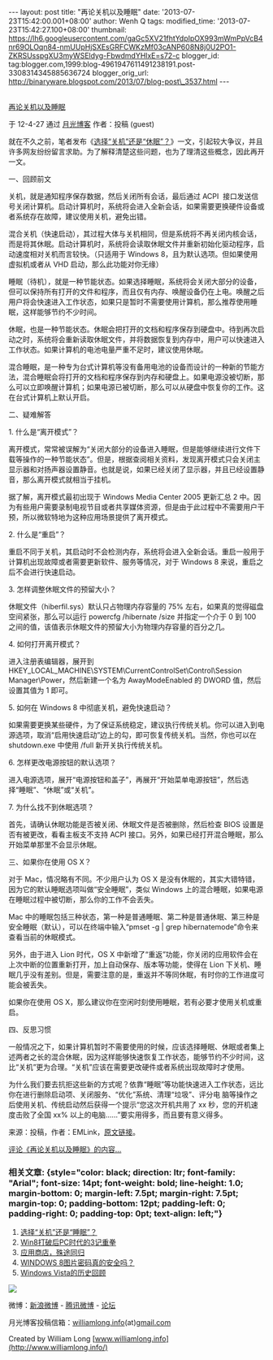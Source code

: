 --- layout: post title: "再论关机以及睡眠" date:
'2013-07-23T15:42:00.001+08:00' author: Wenh Q tags: modified\_time:
'2013-07-23T15:42:27.100+08:00' thumbnail:
https://lh6.googleusercontent.com/gaGc5XV21fhtYdpIpOX993mWmPpVcB4nr69OLOqn84-nmUUpHjSXEsGRFCWKzMf03cANP608N8j0U2PO1-ZKRSUsspgXU3myWSEldyg-FbwdmdYHlxE=s72-c
blogger\_id:
tag:blogger.com,1999:blog-4961947611491238191.post-3308314345885636724
blogger\_orig\_url:
http://binaryware.blogspot.com/2013/07/blog-post\_3537.html ---

[\
再论关机以及睡眠](http://www.williamlong.info/archives/3074.html)

于 12-4-27 通过 [月光博客](http://www.williamlong.info/) 作者：投稿
(guest)

就在不久之前，笔者发布《[选择“关机”还是“休眠”？](http://www.williamlong.info/archives/3065.html)》一文，引起较大争议，并且许多网友纷纷留言求助。为了解释清楚这些问题，也为了理清这些概念，因此再开一文。

一、回顾前文

关机，就是通知程序保存数据，然后关闭所有会话，最后通过 ACPI 
接口发送信号关闭计算机。启动计算机时，系统将会进入全新会话，如果需要更换硬件设备或者系统存在故障，建议使用关机，避免出错。

混合关机（快速启动），其过程大体与关机相同，但是系统将不再关闭内核会话，而是将其休眠。启动计算机时，系统将会读取休眠文件并重新初始化驱动程序，启动速度相对关机而言较快。（只适用于
Windows 8，且为默认选项。但如果使用虚拟机或者从 VHD
启动，那么此功能对你无缘）

睡眠（待机），就是一种节能状态。如果选择睡眠，系统将会关闭大部分的设备，但可以保持所有打开的文件和程序，而且仅有内存、唤醒设备仍在上电。唤醒之后用户将会快速进入工作状态，如果只是暂时不需要使用计算机，那么推荐使用睡眠，这样能够节约不少时间。

休眠，也是一种节能状态。休眠会把打开的文档和程序保存到硬盘中。待到再次启动之时，系统将会重新读取休眠文件，并将数据恢复到内存中，用户可以快速进入工作状态。如果计算机的电池电量严重不足时，建议使用休眠。

混合睡眠，是一种专为台式计算机等没有备用电池的设备而设计的一种新的节能方法，混合睡眠会将打开的文档和程序保存到内存和硬盘上。如果电源没被切断，那么可以立即唤醒计算机；如果电源已被切断，那么可以从硬盘中恢复你的工作。这在台式计算机上默认开启。

二、疑难解答

​1. 什么是“离开模式”？

离开模式，常常被误解为“关闭大部分的设备进入睡眠，但是能够继续进行文件下载等操作的一种节能状态”。但是，根据查阅相关资料，发现离开模式只会关闭主显示器和对扬声器设置静音。也就是说，如果已经关闭了显示器，并且已经设置静音，那么离开模式就相当于挂机。

据了解，离开模式最初出现于 Windows Media Center 2005 更新汇总 2
中。因为有些用户需要录制电视节目或者共享媒体资源，但是由于此过程中不需要用户干预，所以微软特地为这种应用场景提供了离开模式。

​2. 什么是“重启”？

重启不同于关机，其启动时不会检测内存，系统将会进入全新会话。重启一般用于计算机出现故障或者需要更新软件、服务等情况，对于
Windows 8 来说，重启之后不会进行快速启动。

​3. 怎样调整休眠文件的预留大小？

休眠文件（hiberfil.sys）默认只占物理内存容量的 75%
左右，如果真的觉得磁盘空间紧张，那么可以运行 powercfg /hibernate /size
并指定一个介于 0 到 100
之间的值，该值表示休眠文件的预留大小为物理内存容量的百分之几。

​4. 如何打开离开模式？

进入注册表编辑器，展开到HKEY\_LOCAL\_MACHINE\\SYSTEM\\CurrentControlSet\\Control\\Session
Manager\\Power，然后新建一个名为 AwayModeEnabled 的 DWORD
值，然后设置其值为 1 即可。

​5. 如何在 Windows 8 中彻底关机，避免快速启动？

如果需要更换某些硬件，为了保证系统稳定，建议执行传统关机。你可以进入到电源选项，取消“启用快速启动”边上的勾，即可恢复传统关机。当然，你也可以在
shutdown.exe 中使用 /full 新开关执行传统关机。

​6. 怎样更改电源按钮的默认选项？

进入电源选项，展开“电源按钮和盖子”，再展开“开始菜单电源按钮”，然后选择“睡眠”、“休眠”或“关机”。

​7. 为什么找不到休眠选项？

首先，请确认休眠功能是否被关闭、休眠文件是否被删除，然后检查 BIOS
设置是否有被更改，看看主板支不支持 ACPI
接口。另外，如果已经打开混合睡眠，那么开始菜单那里不会显示休眠。

三、如果你在使用 OS X？

对于 Mac，情况略有不同。不少用户认为 OS X
是没有休眠的，其实大错特错，因为它的默认睡眠选项叫做“安全睡眠”，类似
Windows 上的混合睡眠，如果电源在睡眠过程中被切断，那么你的工作不会丢失。

Mac
中的睡眠包括三种状态，第一种是普通睡眠、第二种是普通休眠、第三种是安全睡眠（默认），可以在终端中输入“pmset
-g | grep hibernatemode”命令来查看当前的休眠模式。

另外，由于进入 Lion 时代，OS X
中新增了“重返”功能，你关闭的应用软件会在上次中断的位置重新打开，加上自动保存、版本等功能，使得在
Lion
下关机、睡眠几乎没有差别。但是，需要注意的是，重返并不等同休眠，有时你的工作进度可能会被丢失。

如果你在使用 OS
X，那么建议你在空闲时刻使用睡眠，若有必要才使用关机或重启。

四、反思习惯

一般情况之下，如果计算机暂时不需要使用的时候，应该选择睡眠、休眠或者集上述两者之长的混合休眠，因为这样能够快速恢复工作状态，能够节约不少时间，这比“关机”更为合理。“关机”应该在需要更改硬件或者系统出现故障时才使用。

为什么我们要去抗拒这些新的方式呢？依靠“睡眠”等功能快速进入工作状态，远比你在进行删除启动项、关闭服务、“优化”系统、清理“垃圾”、评分电
脑等操作之后使用关机、传统启动然后获得一个提示“您这次开机共用了 xx
秒，您的开机速度击败了全国 xx%
以上的电脑……”要实用得多，而且要有意义得多。

来源：投稿，作者：EMLink，[原文链接](http://www.libeapp.com/?p=995)。

[评论《再论关机以及睡眠》的内容...](http://www.williamlong.info/archives/3074.html)

### 相关文章: {style="color: black; direction: ltr; font-family: "Arial"; font-size: 14pt; font-weight: bold; line-height: 1.0; margin-bottom: 0; margin-left: 7.5pt; margin-right: 7.5pt; margin-top: 0; padding-bottom: 12pt; padding-left: 0; padding-right: 0; padding-top: 0pt; text-align: left;"}

1.  [选择“关机”还是“睡眠”？](http://www.williamlong.info/archives/3065.html)
2.  [Win8打破后PC时代的3记重拳](http://www.williamlong.info/archives/3044.html)
3.  [应用商店，殊途同归](http://www.williamlong.info/archives/3009.html)
4.  [WINDOWS
    8图片密码真的安全吗？](http://www.williamlong.info/archives/2994.html)
5.  [Windows
    Vista的历史回顾](http://www.williamlong.info/archives/2980.html)

![](https://lh6.googleusercontent.com/gaGc5XV21fhtYdpIpOX993mWmPpVcB4nr69OLOqn84-nmUUpHjSXEsGRFCWKzMf03cANP608N8j0U2PO1-ZKRSUsspgXU3myWSEldyg-FbwdmdYHlxE)

微博：[新浪微博](http://weibo.com/williamlong) -
[腾讯微博](http://t.qq.com/williamlong) -
[论坛](http://www.moon-bbs.com/)

月光博客投稿信箱：[williamlong.info](http://williamlong.info/)(at)[gmail.com](http://gmail.com/)

Created by William Long
[www.williamlong.info](http://www.williamlong.info/)
